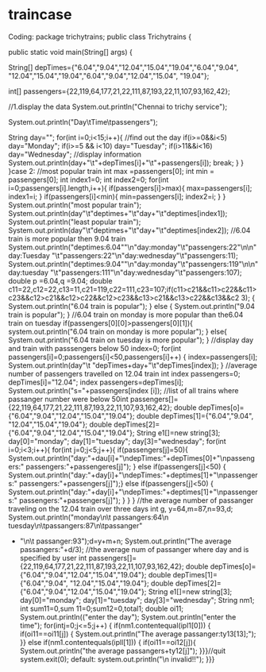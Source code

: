 # traincase
Coding:
package trichytrains;
public class Trichytrains {

 public static void main(String[] args) {
 
 String[] depTimes={"6.04","9.04","12.04","15.04","19.04","6.04","9.04",
 "12.04","15.04","19.04","6.04","9.04","12.04","15.04",
 "19.04"};
 
 int[] passengers={22,119,64,177,21,22,111,87,193,22,11,107,93,162,42};
 
 //1.display the data
 System.out.println("Chennai to trichy service");
 
 System.out.println("Day\tTime\tpassengers");
 
 String day="";
 for(int i=0;i<15;i++){
 //find out the day
 if(i>=0&&i<5)
 day="Monday";
 if(i>=5 && i<10)
 day="Tuesday";
 if(i>11&&i<16)
 day="Wednesday";
 //display information
 System.out.println(day+"\t"+depTimes[i]+"\t"+passengers[i]);
 break;
 }
 }
}case 2:
 //most popular train
 int max =passengers[0];
 int min = passengers[0];
 int index1=0;
 int index2=0;
for(int i=0;passengers[i].length,i++){
 if(passengers[i]>max){
 max=passengers[i];
 index1=i;
}
if(passengers[i]<min){
min=passengers[i];
index2=i;
}
}
System.out.println("most popular train");
System.out.println(day"\t"deptimes+"\t"day+"\t"deptimes[index1]);
System.out.println("least popular train");
System.out.println(day"\t"deptimes+"\t"day+"\t"deptimes[index2]);
//6.04 train is more popular then 9.04 train
System.out.println("deptimes:6.04""\n"day:monday"\t"passengers:22"\n\n"day:Tuesday
"\t"passengers:22"\n"day:wednesday"\t"passengers:11);
System.out.println("deptimes:9.04""\n"day:monday"\t"passengers:119"\n\n"day:tuesday
"\t"passengers:111"\n"day:wednesday"\t"passengers:107);
double p =6.04,q =9.04;
double c11=22,c12=22,c13=11,c21=119,c22=111,c23=107;if(c11>c21&&c11>c22&&c11>c23&&c12>c21&&c12>c22&&c12>c23&&c13>c21&&c13>c22&&c13&&c2
3);
{
System.out.println("6.04 train is popular");
}
else
{
System.out.println("9.04 train is popular");
}
//6.04 train on monday is more popular than the6.04 train on tuesday
if(passengers[0][0]>passengers[0][1]){
system.out.println("6.04 train on monday is more popular");
}
else{
System.out.println("6.04 train on tuesday is more popular");
} 
//display day and train with passsengers below 50
index=0;
for(int passengers[i]=0;passengers[i]<50,passengers[i]++)
{
index=passengers[i];
System.out.println(day"\t "depTimes+day+"\t"depTimes[index]);
}
//average number of passengers travelled on 12.04 train
int index passengers=0;
depTimes[i]="12.04";
index passengers=depTimes[i];
System.out.println("s="+passengers[index [i]);
//list of all trains where passanger number were below 50int passengers[]={22,119,64,177,21,22,111,87,193,22,11,107,93,162,42};
double depTimes[o]={"6.04","9.04","12.04","15.04","19.04"};
double depTimes[1]={"6.04","9.04", "12.04","15.04","19.04"};
double depTimes[2]={"6.04","9.04","12.04","15.04","19.04"};
String e1[]=new string[3];
day[0]="monday";
day[1]="tuesday";
day[3]="wednesday";
for(int i=0;i<3;i++){
for(int j=0;j<5;j++){
if(passengers[j]=50){
System.out.println("day:"+dau[i]+"\ndepTimes:"+depTimes[0]+"\npassengers:"
passengers:"+passengeres[j]");
}
else if(passengers[j]<50)
{
System.out.println("day:"+day[i]+"\ndepTimes:"+deptimes[1]+"\npassengers:"
passengers:"+passengers[j]");}
else if(passengers[j]<50)
{
System.out.println("day:"+day[i]+"\ndepTimes:"+deptimes[1]+"\npassengers:"
passengers:"+passengers[j]");
}
}
}
//the average number of passanger traveling on the 12.04 train over three days
int g, y=64,m=87,n=93,d;
System.out.println("monday\n\t passangers:64\n tuesday\n\tpassangers:87\n\tpassanger"
+ "\n\t passanger:93");d=y+m+n;
System.out.println("The average passangers:"+d/3);
//the average num of passanger where day and is specified by user
int passengers[]={22,119,64,177,21,22,111,87,193,22,11,107,93,162,42};
double depTimes[o]={"6.04","9.04","12.04","15.04","19.04"};
double depTimes[1]={"6.04","9.04", "12.04","15.04","19.04"};
double depTimes[2]={"6.04","9.04","12.04","15.04","19.04"};
String e1[]=new string[3];
day[0]="monday";
day[1]="tuesday";
day[3]="wednesday";
String nm1;
int sum11=0,sum 11=0;sum12=0,total1;
double oi11;
System.out.println(("enter the day");
System.out.println("enter the time");
for(intj=0;j<=5;j++)
{
if(nm1.contentequal(ipl1[0]))
{
if(oi11==oi11[j])
{
System.out.println("The average passanger:ty13[13];");
}}
else if(nm1.contentequals(ipll[1]))
{
if(oi11==oi12[j]){
System.out.println("the average passangers+ty12[j]");
}}}//quit
system.exit(0);
default:
system.out.println("\n invalid!!");
}}}
